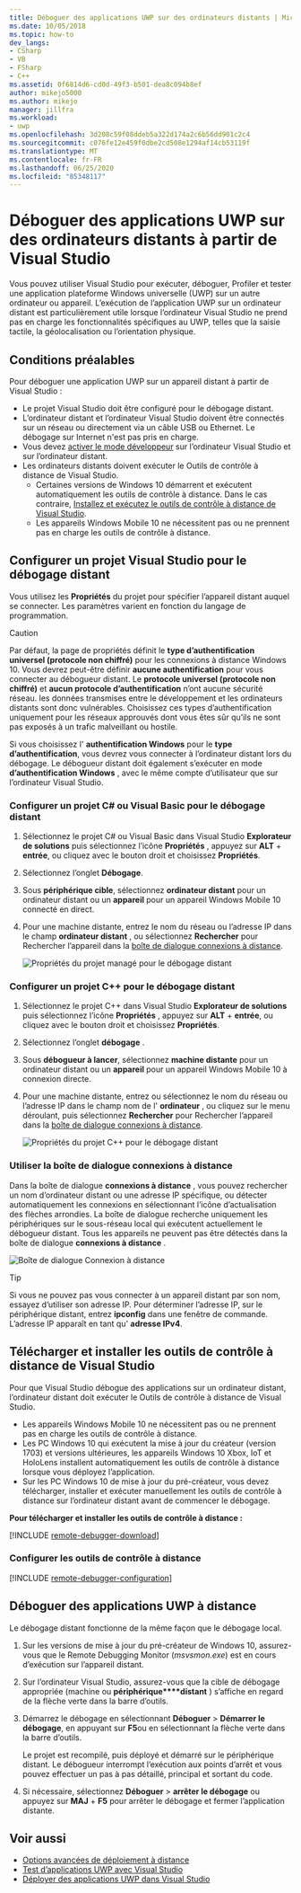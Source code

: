 ```yaml
---
title: Déboguer des applications UWP sur des ordinateurs distants | Microsoft Docs
ms.date: 10/05/2018
ms.topic: how-to
dev_langs:
- CSharp
- VB
- FSharp
- C++
ms.assetid: 0f6814d6-cd0d-49f3-b501-dea8c094b8ef
author: mikejo5000
ms.author: mikejo
manager: jillfra
ms.workload:
- uwp
ms.openlocfilehash: 3d208c59f08ddeb5a322d174a2c6b56dd901c2c4
ms.sourcegitcommit: c076fe12e459f0dbe2cd508e1294af14cb53119f
ms.translationtype: MT
ms.contentlocale: fr-FR
ms.lasthandoff: 06/25/2020
ms.locfileid: "85348117"
---
```

# <a name="debug-uwp-apps-on-remote-machines-from-visual-studio"></a>Déboguer des applications UWP sur des ordinateurs distants à partir de Visual Studio

Vous pouvez utiliser Visual Studio pour exécuter, déboguer, Profiler et tester une application plateforme Windows universelle (UWP) sur un autre ordinateur ou appareil. L’exécution de l’application UWP sur un ordinateur distant est particulièrement utile lorsque l’ordinateur Visual Studio ne prend pas en charge les fonctionnalités spécifiques au UWP, telles que la saisie tactile, la géolocalisation ou l’orientation physique.

## <a name="prerequisites"></a><a name="BKMK_Prerequisites"></a> Conditions préalables

Pour déboguer une application UWP sur un appareil distant à partir de Visual Studio :

- Le projet Visual Studio doit être configuré pour le débogage distant.
- L’ordinateur distant et l’ordinateur Visual Studio doivent être connectés sur un réseau ou directement via un câble USB ou Ethernet. Le débogage sur Internet n'est pas pris en charge.
- Vous devez [activer le mode développeur](/windows/uwp/get-started/enable-your-device-for-development) sur l’ordinateur Visual Studio et sur l’ordinateur distant.
- Les ordinateurs distants doivent exécuter le Outils de contrôle à distance de Visual Studio.
  - Certaines versions de Windows 10 démarrent et exécutent automatiquement les outils de contrôle à distance. Dans le cas contraire, [Installez et exécutez le outils de contrôle à distance de Visual Studio](#BKMK_download).
  - Les appareils Windows Mobile 10 ne nécessitent pas ou ne prennent pas en charge les outils de contrôle à distance.

## <a name="configure-a-visual-studio-project-for-remote-debugging"></a><a name="BKMK_ConnectVS"></a>Configurer un projet Visual Studio pour le débogage distant
<a name="BKMK_DirectConnect"></a>Vous utilisez les **Propriétés** du projet pour spécifier l’appareil distant auquel se connecter. Les paramètres varient en fonction du langage de programmation.

> [!CAUTION]
> Par défaut, la page de propriétés définit le **type d’authentification** **universel (protocole non chiffré)** pour les connexions à distance Windows 10. Vous devrez peut-être définir **aucune authentification** pour vous connecter au débogueur distant. Le **protocole universel (protocole non chiffré)** et **aucun protocole d’authentification** n’ont aucune sécurité réseau. les données transmises entre le développement et les ordinateurs distants sont donc vulnérables. Choisissez ces types d’authentification uniquement pour les réseaux approuvés dont vous êtes sûr qu’ils ne sont pas exposés à un trafic malveillant ou hostile.
>
>Si vous choisissez l' **authentification Windows** pour le **type d’authentification**, vous devrez vous connecter à l’ordinateur distant lors du débogage. Le débogueur distant doit également s’exécuter en mode **d’authentification Windows** , avec le même compte d’utilisateur que sur l’ordinateur Visual Studio.

### <a name="configure-a-c-or-visual-basic-project-for-remote-debugging"></a><a name="BKMK_Choosing_the_remote_device_for_C__and_Visual_Basic_projects"></a>Configurer un projet C# ou Visual Basic pour le débogage distant

1. Sélectionnez le projet C# ou Visual Basic dans Visual Studio **Explorateur de solutions** puis sélectionnez l’icône **Propriétés** , appuyez sur **ALT** + **entrée**, ou cliquez avec le bouton droit et choisissez **Propriétés**.

1. Sélectionnez l’onglet **Débogage**.

1. Sous **périphérique cible**, sélectionnez **ordinateur distant** pour un ordinateur distant ou un **appareil** pour un appareil Windows Mobile 10 connecté en direct.

1. Pour une machine distante, entrez le nom du réseau ou l’adresse IP dans le champ **ordinateur distant** , ou sélectionnez **Rechercher** pour Rechercher l’appareil dans la [boîte de dialogue connexions à distance](#remote-connections).

    ![Propriétés du projet managé pour le débogage distant](../debugger/media/vsrun_managed_projprop_remote.png "Propriétés du projet de débogage managé")

### <a name="configure-a-c-project-for-remote-debugging"></a><a name="BKMK_Choosing_the_remote_device_for_JavaScript_and_C___projects"></a>Configurer un projet C++ pour le débogage distant

1. Sélectionnez le projet C++ dans Visual Studio **Explorateur de solutions** puis sélectionnez l’icône **Propriétés** , appuyez sur **ALT** + **entrée**, ou cliquez avec le bouton droit et choisissez **Propriétés**.

1. Sélectionnez l’onglet **débogage** .

3. Sous **débogueur à lancer**, sélectionnez **machine distante** pour un ordinateur distant ou un **appareil** pour un appareil Windows Mobile 10 à connexion directe.

1. Pour une machine distante, entrez ou sélectionnez le nom du réseau ou l’adresse IP dans le champ nom de l' **ordinateur** , ou cliquez sur le menu déroulant, puis sélectionnez **Rechercher** pour Rechercher l’appareil dans la [boîte de dialogue connexions à distance](#remote-connections).

    ![Propriétés du projet C++ pour le débogage distant](../debugger/media/vsrun_cpp_projprop_remote.png "Propriétés du projet de débogage C++")

### <a name="use-the-remote-connections-dialog-box"></a><a name="remote-connections"></a>Utiliser la boîte de dialogue connexions à distance

Dans la boîte de dialogue **connexions à distance** , vous pouvez rechercher un nom d’ordinateur distant ou une adresse IP spécifique, ou détecter automatiquement les connexions en sélectionnant l’icône d’actualisation des flèches arrondies. La boîte de dialogue recherche uniquement les périphériques sur le sous-réseau local qui exécutent actuellement le débogueur distant. Tous les appareils ne peuvent pas être détectés dans la boîte de dialogue **connexions à distance** .

 ![Boîte de dialogue Connexion à distance](../debugger/media/vsrun_selectremotedebuggerdlg.png "Boîte de dialogue connexions à distance")

>[!TIP]
>Si vous ne pouvez pas vous connecter à un appareil distant par son nom, essayez d’utiliser son adresse IP. Pour déterminer l’adresse IP, sur le périphérique distant, entrez **ipconfig** dans une fenêtre de commande. L’adresse IP apparaît en tant qu' **adresse IPv4**.

## <a name="download-and-install-the-remote-tools-for-visual-studio"></a><a name="BKMK_download"></a> Télécharger et installer les outils de contrôle à distance de Visual Studio

Pour que Visual Studio débogue des applications sur un ordinateur distant, l’ordinateur distant doit exécuter le Outils de contrôle à distance de Visual Studio.

- Les appareils Windows Mobile 10 ne nécessitent pas ou ne prennent pas en charge les outils de contrôle à distance.
- Les PC Windows 10 qui exécutent la mise à jour du créateur (version 1703) et versions ultérieures, les appareils Windows 10 Xbox, IoT et HoloLens installent automatiquement les outils de contrôle à distance lorsque vous déployez l’application.
- Sur les PC Windows 10 de mise à jour du pré-créateur, vous devez télécharger, installer et exécuter manuellement les outils de contrôle à distance sur l’ordinateur distant avant de commencer le débogage.

**Pour télécharger et installer les outils de contrôle à distance :**

[!INCLUDE [remote-debugger-download](../debugger/includes/remote-debugger-download.md)]

### <a name="configure-the-remote-tools"></a><a name="BKMK_setup"></a>Configurer les outils de contrôle à distance

[!INCLUDE [remote-debugger-configuration](../debugger/includes/remote-debugger-configuration.md)]

## <a name="debug-uwp-apps-remotely"></a><a name="BKMK_RunRemoteDebug"></a>Déboguer des applications UWP à distance

Le débogage distant fonctionne de la même façon que le débogage local.

1. Sur les versions de mise à jour du pré-créateur de Windows 10, assurez-vous que le Remote Debugging Monitor (*msvsmon.exe*) est en cours d’exécution sur l’appareil distant.

1. Sur l’ordinateur Visual Studio, assurez-vous que la cible de débogage appropriée (machine ou **périphérique****distant** ) s’affiche en regard de la flèche verte dans la barre d’outils.

1. Démarrez le débogage en sélectionnant **Déboguer**  >  **Démarrer le débogage**, en appuyant sur **F5**ou en sélectionnant la flèche verte dans la barre d’outils.

   Le projet est recompilé, puis déployé et démarré sur le périphérique distant. Le débogueur interrompt l’exécution aux points d’arrêt et vous pouvez effectuer un pas à pas détaillé, principal et sortant du code.

1. Si nécessaire, sélectionnez **Déboguer**  >  **arrêter le débogage** ou appuyez sur **MAJ** + **F5** pour arrêter le débogage et fermer l’application distante.

## <a name="see-also"></a>Voir aussi
- [Options avancées de déploiement à distance](/windows/uwp/debug-test-perf/deploying-and-debugging-uwp-apps#advanced-remote-deployment-options)
- [Test d’applications UWP avec Visual Studio](/visualstudio/test/create-and-run-unit-tests-for-a-store-app-in-visual-studio/)
- [Déployer des applications UWP dans Visual Studio](debugging-windows-store-and-windows-universal-apps.md)
